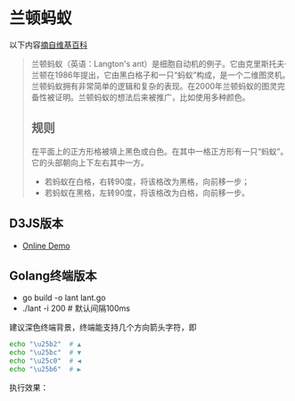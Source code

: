 # 兰顿蚂蚁

以下内容[摘自维基百科](https://zh.wikipedia.org/wiki/%E5%85%B0%E9%A1%BF%E8%9A%82%E8%9A%81)

> 兰顿蚂蚁（英语：Langton's ant）是细胞自动机的例子。它由克里斯托夫·兰顿在1986年提出，它由黑白格子和一只“蚂蚁”构成，是一个二维图灵机。兰顿蚂蚁拥有非常简单的逻辑和复杂的表现。在2000年兰顿蚂蚁的图灵完备性被证明。兰顿蚂蚁的想法后来被推广，比如使用多种颜色。
>
> ## 规则
>
> 在平面上的正方形格被填上黑色或白色。在其中一格正方形有一只“蚂蚁”。它的头部朝向上下左右其中一方。
>
>* 若蚂蚁在白格，右转90度，将该格改为黑格，向前移一步；
>* 若蚂蚁在黑格，左转90度，将该格改为白格，向前移一步。

## D3JS版本

* [Online Demo](//blog.zhangyu.so/langtonant/index.html)

## Golang终端版本

* go build -o lant lant.go
* ./lant -i 200 # 默认间隔100ms

建议深色终端背景，终端能支持几个方向箭头字符，即
```bash
echo "\u25b2"  # ▲
echo "\u25bc"  # ▼
echo "\u25c0"  # ◀
echo "\u25b6"  # ▶
```

执行效果：

